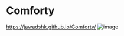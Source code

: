 # Comforty
https://jawadshk.github.io/Comforty/
![image](https://user-images.githubusercontent.com/107758531/187018232-2fcabb80-0f49-4c0a-ac55-6688eba67bba.png)

